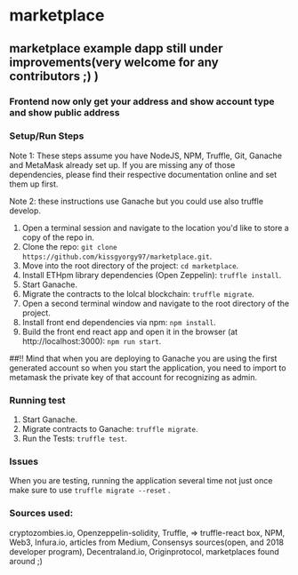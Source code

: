 # marketplace
## marketplace example dapp still under improvements(very welcome for any contributors ;) )

### Frontend now only get your address and show account type and show public address
### Setup/Run Steps
Note 1: These steps assume you have NodeJS, NPM, Truffle, Git, Ganache and MetaMask already set up. If you are missing any of those dependencies, please find their respective documentation online and set them up first.

Note 2: these instructions use Ganache but you could use also truffle develop.

1. Open a terminal session and navigate to the location you'd like to store a copy of the repo in.
2. Clone the repo: `git clone https://github.com/kissgyorgy97/marketplace.git`.
3. Move into the root directory of the project: `cd marketplace`.
4. Install ETHpm library dependencies (Open Zeppelin): `truffle install`.
5. Start Ganache.
6. Migrate the contracts to the lolcal blockchain: `truffle migrate`.
7. Open a second terminal window and navigate to the root directory of the project.
8. Install front end dependencies via npm: `npm install`.
9. Build the front end react app and open it in the browser (at http://localhost:3000): `npm run start`.

 ##!!
 Mind that when you are deploying to Ganache you are using the first generated account so when you start the application, you need to import to metamask the private key of that account for recognizing as admin.

### Running test

1. Start Ganache.
2. Migrate contracts to Ganache: `truffle migrate`.
3. Run the Tests: `truffle test`.

### Issues

When you are testing, running the application several time not just once make sure to use `truffle migrate --reset` .


### Sources used:
cryptozombies.io, Openzeppelin-solidity, Truffle, => truffle-react box, NPM, Web3, Infura.io, articles from Medium, 
Consensys sources(open, and 2018 developer program), Decentraland.io, Originprotocol, marketplaces found around ;)
